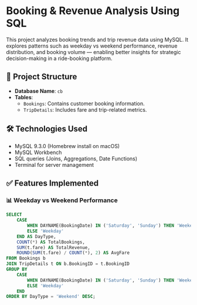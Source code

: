 # Booking & Revenue Analysis Using SQL

This project analyzes booking trends and trip revenue data using MySQL. It explores patterns such as weekday vs weekend performance, revenue distribution, and booking volume — enabling better insights for strategic decision-making in a ride-booking platform.

## 📁 Project Structure

- **Database Name**: `cb`
- **Tables**:
  - `Bookings`: Contains customer booking information.
  - `TripDetails`: Includes fare and trip-related metrics.

## 🛠 Technologies Used

- MySQL 9.3.0 (Homebrew install on macOS)
- MySQL Workbench
- SQL queries (Joins, Aggregations, Date Functions)
- Terminal for server management

## ✅ Features Implemented

### 📊 Weekday vs Weekend Performance

```sql
SELECT
    CASE
        WHEN DAYNAME(BookingDate) IN ('Saturday', 'Sunday') THEN 'Weekend'
        ELSE 'Weekday'
    END AS DayType,
    COUNT(*) AS TotalBookings,
    SUM(t.fare) AS TotalRevenue,
    ROUND(SUM(t.fare) / COUNT(*), 2) AS AvgFare
FROM Bookings b
JOIN TripDetails t ON b.BookingID = t.BookingID
GROUP BY 
    CASE
        WHEN DAYNAME(BookingDate) IN ('Saturday', 'Sunday') THEN 'Weekend'
        ELSE 'Weekday'
    END
ORDER BY DayType = 'Weekend' DESC;
